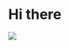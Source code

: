 # Hi there
<img src = "http://github-profile-summary-cards.vercel.app/api/cards/profile-details?username=vn7n24fzkq&theme=default">
<img scr = "https://github-readme-stats.vercel.app/api/top-langs/?username=naisu-dev",width=53.6%>
<img scr = "https://github-readme-stats.vercel.app/api?username=naisu-dev",width=44.3%>
<!-- [![trophy](https://github-profile-trophy.vercel.app/?username=naisu-dev
)](https://github.com/ryo-ma/github-profile-trophy)  
[![Twitter](https://img.shields.io/badge/--FFFFFF?style=social&logo=twitter&label=Follow%20naisu_dayo)](https://twitter.com/naisu_dayo)
[![Twitter](https://img.shields.io/badge/--FFFFFF?style=social&logo=twitter&label=Follow%20naisu_dev_dayo)](https://twitter.com/naisu_dev_dayo)
 -->
